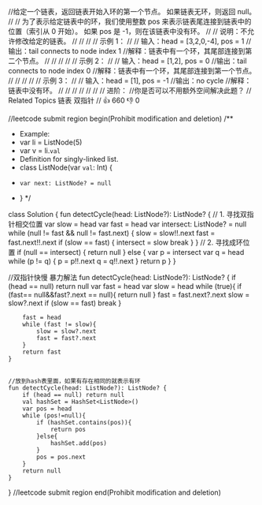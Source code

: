//给定一个链表，返回链表开始入环的第一个节点。 如果链表无环，则返回 null。 
//
// 为了表示给定链表中的环，我们使用整数 pos 来表示链表尾连接到链表中的位置（索引从 0 开始）。 如果 pos 是 -1，则在该链表中没有环。 
//
// 说明：不允许修改给定的链表。 
//
// 
//
// 示例 1： 
//
// 输入：head = [3,2,0,-4], pos = 1
//输出：tail connects to node index 1
//解释：链表中有一个环，其尾部连接到第二个节点。
// 
//
// 
//
// 示例 2： 
//
// 输入：head = [1,2], pos = 0
//输出：tail connects to node index 0
//解释：链表中有一个环，其尾部连接到第一个节点。
// 
//
// 
//
// 示例 3： 
//
// 输入：head = [1], pos = -1
//输出：no cycle
//解释：链表中没有环。
// 
//
// 
//
// 
//
// 进阶： 
//你是否可以不用额外空间解决此题？ 
// Related Topics 链表 双指针 
// 👍 660 👎 0


//leetcode submit region begin(Prohibit modification and deletion)
/**
 * Example:
 * var li = ListNode(5)
 * var v = li.`val`
 * Definition for singly-linked list.
 * class ListNode(var `val`: Int) {
 *     var next: ListNode? = null
 * }
 */

class Solution {
    fun detectCycle(head: ListNode?): ListNode? {
        // 1. 寻找双指针相交位置
        var slow = head
        var fast = head
        var intersect: ListNode? = null
        while (null != fast && null != fast.next) {
            slow = slow!!.next
            fast = fast.next!!.next
            if (slow == fast) {
                intersect = slow
                break
            }
        }
        // 2. 寻找成环位置
        if (null == intersect) {
            return null
        } else {
            var p = intersect
            var q = head
            while (p != q) {
                p = p!!.next
                q = q!!.next
            }
            return p
        }
    }

//双指针快慢 暴力解法
fun detectCycle(head: ListNode?): ListNode? {
        if (head == null) return null
        var fast = head
        var slow = head
        while (true){
            if (fast== null&&fast?.next == null){
                return null
            }
            fast = fast.next?.next
            slow = slow?.next
            if (slow == fast) break
        }

        fast = head
        while (fast != slow){
            slow = slow?.next
            fast = fast?.next
        }
        return fast
    }


	//放到hash表里面，如果有存在相同的就表示有环
    fun detectCycle(head: ListNode?): ListNode? {
        if (head == null) return null
        val hashSet = HashSet<ListNode>()
        var pos = head
        while (pos!=null){
            if (hashSet.contains(pos)){
                return pos
            }else{
                hashSet.add(pos)
            }
            pos = pos.next
        }
        return null
    }

}
//leetcode submit region end(Prohibit modification and deletion)

